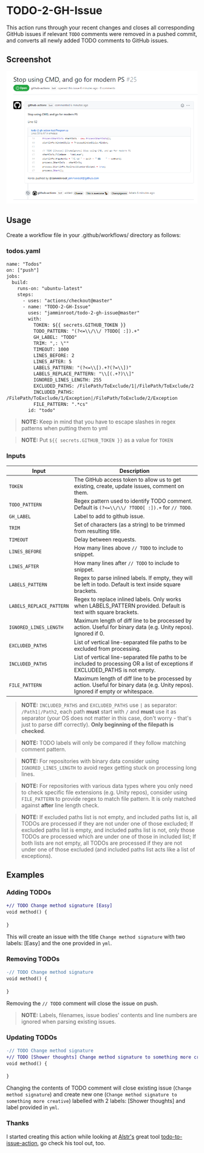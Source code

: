 # TODO-2-GH-Issue

This action runs through your recent changes and closes all corresponding GitHub issues if relevant `TODO` comments were removed in a pushed commit, and converts all newly added TODO comments to GitHub issues.

## Screenshot

![Todo-2-gh-issue result](images/issue.png "Example issue")

## Usage

Create a workflow file in your .github/workflows/ directory as follows:
 
### todos.yaml

    name: "Todos"
    on: ["push"]
    jobs:
      build:
        runs-on: "ubuntu-latest"
        steps:
          - uses: "actions/checkout@master"
          - name: "TODO-2-GH-Issue"
            uses: "jamminroot/todo-2-gh-issue@master"
            with:
              TOKEN: ${{ secrets.GITHUB_TOKEN }}
              TODO_PATTERN: "(?<=\\/\\/ ?TODO[ :]).+"
              GH_LABEL: "TODO"
              TRIM: ",: \""
              TIMEOUT: 1000
              LINES_BEFORE: 2
              LINES_AFTER: 5
              LABELS_PATTERN: "(?<=\\[).+?(?=\\])"
              LABELS_REPLACE_PATTERN: "\\[(.+?)\\]"
              IGNORED_LINES_LENGTH: 255
              EXCLUDED_PATHS: /FilePath/ToExclude/1|/FilePath/ToExclude/2
              INCLUDED_PATHS: /FilePath/ToExclude/1/Exception|/FilePath/ToExclude/2/Exception
              FILE_PATTERN: ".*cs"
            id: "todo"

> **NOTE:** Keep in mind that you have to escape slashes in regex patterns when putting them to yml

> **NOTE:** Put `${{ secrets.GITHUB_TOKEN }}` as a value for `TOKEN`

### Inputs

| Input    | Description |
|----------|-------------|
| `TOKEN` | The GitHub access token to allow us to get existing, create, update issues, comment on them. |
| `TODO_PATTERN` | Regex pattern used to identify TODO comment. Default is `(?<=\\/\\/ ?TODO[ :]).+` for `// TODO`. |
| `GH_LABEL` | Label to add to github issue. |
| `TRIM` | Set of characters (as a string) to be trimmed from resulting title. |
| `TIMEOUT` | Delay between requests. |
| `LINES_BEFORE` | How many lines above `// TODO` to include to snippet. |
| `LINES_AFTER` | How many lines after `// TODO` to include to snippet. |
| `LABELS_PATTERN` | Regex to parse inlined labels. If empty, they will be left in todo. Default is text inside square brackets. |
| `LABELS_REPLACE_PATTERN` | Regex to replace inlined labels. Only works when LABELS_PATTERN provided. Default is text with square brackets. |
| `IGNORED_LINES_LENGTH` | Maximum length of diff line to be processed by action. Useful for binary data (e.g. Unity repos). Ignored if 0. |
| `EXCLUDED_PATHS` | List of vertical line-separated file paths to be excluded from processing. |
| `INCLUDED_PATHS` | List of vertical line-separated file paths to be included to processing OR a list of exceptions if EXCLUDED_PATHS is not empty. |
| `FILE_PATTERN` | Maximum length of diff line to be processed by action. Useful for binary data (e.g. Unity repos). Ignored if empty or whitespace. |

> **NOTE:** `INCLUDED_PATHS` and `EXCLUDED_PATHS` use `|` as separator: `/Path1|/Path2`, each path **must** start with `/` and **must** use it as separator (your OS does not matter in this case, don't worry - that's just to parse diff correctly). **Only beginning of the filepath is checked**.

> **NOTE:** TODO labels will only be compared if they follow matching comment pattern.
 
> **NOTE:** For repositories with binary data consider using `IGNORED_LINES_LENGTH` to avoid regex getting stuck on processing long lines.

> **NOTE:** For repositories with various data types where you only need to check specific file extensions (e.g. Unity repos), consider using `FILE_PATTERN` to provide regex to match file pattern. It is only matched against **after** line length check.

> **NOTE:** If excluded paths list is not empty, and included paths list is, all TODOs are processed if they are not under one of those excluded;
> If excluded paths list is empty, and included paths list is not, only those TODOs are processed which are under one of those in included list;
> If both lists are not empty, all TODOs are processed if they are not under one of those excluded (and included paths list acts like a list of exceptions).

## Examples

### Adding TODOs

```diff
+// TODO Change method signature [Easy]
void method() {

}
```

This will create an issue with the title `Change method signature` with two labels: [Easy] and the one provided in `yml`.

### Removing TODOs

```diff
-// TODO Change method signature
void method() {

}
```

Removing the `// TODO` comment will close the issue on push.

> **NOTE:** Labels, filenames, issue bodies' contents and line numbers are ignored when parsing existing issues.

### Updating TODOs

```diff
-// TODO Change method signature
+// TODO [Shower thoughts] Change method signature to something more creative
void method() {

}
```

Changing the contents of TODO comment will close existing issue (`Change method signature`) and create new one (`Change method signature to something more creative`) labelled with 2 labels: [Shower thoughts] and label provided in `yml`.

### Thanks

I started creating this action while looking at [Alstr's](https://github.com/alstr) great tool [todo-to-issue-action](https://github.com/alstr/todo-to-issue-action), go check his tool out, too.
